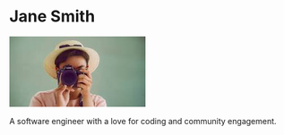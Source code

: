 # Jane Smith

![Jane Smith](download.jpg)

A software engineer with a love for coding and community engagement.


